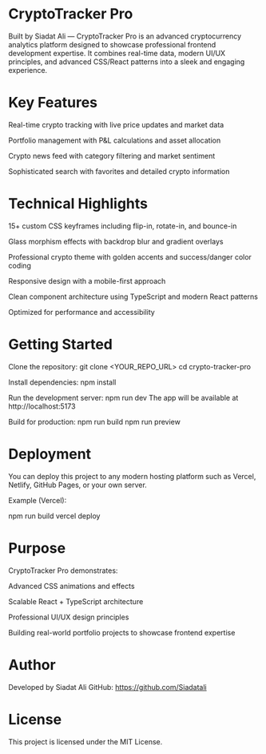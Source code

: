 # CryptoTracker Pro

Built by Siadat Ali — CryptoTracker Pro is an advanced cryptocurrency analytics platform designed to showcase professional frontend development expertise. It combines real-time data, modern UI/UX principles, and advanced CSS/React patterns into a sleek and engaging experience.

# Key Features

Real-time crypto tracking with live price updates and market data

Portfolio management with P&L calculations and asset allocation

Crypto news feed with category filtering and market sentiment

Sophisticated search with favorites and detailed crypto information

# Technical Highlights

15+ custom CSS keyframes including flip-in, rotate-in, and bounce-in

Glass morphism effects with backdrop blur and gradient overlays

Professional crypto theme with golden accents and success/danger color coding

Responsive design with a mobile-first approach

Clean component architecture using TypeScript and modern React patterns

Optimized for performance and accessibility

# Getting Started

Clone the repository:
git clone <YOUR_REPO_URL>
cd crypto-tracker-pro

Install dependencies:
npm install

Run the development server:
npm run dev
The app will be available at http://localhost:5173

Build for production:
npm run build
npm run preview

# Deployment

You can deploy this project to any modern hosting platform such as Vercel, Netlify, GitHub Pages, or your own server.

Example (Vercel):

npm run build
vercel deploy

# Purpose

CryptoTracker Pro demonstrates:

Advanced CSS animations and effects

Scalable React + TypeScript architecture

Professional UI/UX design principles

Building real-world portfolio projects to showcase frontend expertise

# Author

Developed by Siadat Ali
GitHub: https://github.com/Siadatali

# License

This project is licensed under the MIT License.

